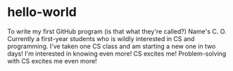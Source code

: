 # hello-world
To write my first GitHub program (is that what they're called?)
Name's C. O.
Currently a first-year students who is wildly interested in CS and programming.
I've taken one CS class and am starting a new one in two days!
I'm interested in knowing even more!
CS excites me! Problem-solving with CS excites me even more!
